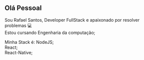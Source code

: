 

## Olá Pessoal

Sou Rafael Santos, 
Developer FullStack e apaixonado por resolver problemas :computer: <br>
Estou cursando Engenharia da computação;

Minha Stack é:
NodeJS; <br>
React; <br>
React-Native; <br>
 





